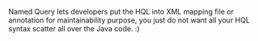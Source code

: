 Named Query lets developers put the HQL into XML mapping file or annotation for maintainability purpose, you just do not want all your HQL syntax scatter all over the Java code. :)

